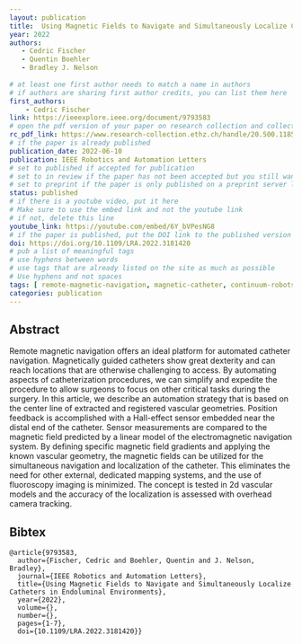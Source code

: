 ```yaml
---
layout: publication
title:  Using Magnetic Fields to Navigate and Simultaneously Localize Catheters in Endoluminal Environments
year: 2022
authors: 
   - Cedric Fischer
   - Quentin Boehler
   - Bradley J. Nelson
   
# at least one first author needs to match a name in authors
# if authors are sharing first author credits, you can list them here
first_authors: 
    - Cedric Fischer
link: https://ieeexplore.ieee.org/document/9793583
# open the pdf version of your paper on research collection and collect the link there
rc_pdf_link: https://www.research-collection.ethz.ch/handle/20.500.11850/551965
# if the paper is already published
publication_date: 2022-06-10
publication: IEEE Robotics and Automation Letters
# set to published if accepted for publication
# set to in review if the paper has not been accepted but you still want a web presence for it
# set to preprint if the paper is only published on a preprint server like arxiv
status: published
# if there is a youtube video, put it here
# Make sure to use the embed link and not the youtube link
# if not, delete this line
youtube_link: https://youtube.com/embed/6Y_bVPesNG8
# if the paper is published, put the DOI link to the published version
doi: https://doi.org/10.1109/LRA.2022.3181420
# pub a list of meaningful tags
# use hyphens between words
# use tags that are already listed on the site as much as possible
# Use hyphens and not spaces
tags: [ remote-magnetic-navigation, magnetic-catheter, continuum-robots, localization]
categories: publication
---
```


<!--
# The following are only suggestions of content that you can include on your publication.  
# Feel free to format this part as you prefer.)
-->

## Abstract ##
Remote magnetic navigation offers an ideal platform for automated catheter navigation. Magnetically guided catheters show great dexterity and can reach locations that are otherwise challenging to access. By automating aspects of catheterization procedures, we can simplify and expedite the procedure to allow surgeons to focus on other critical tasks during the surgery. In this article, we describe an automation strategy that is based on the center line of extracted and registered vascular geometries. Position feedback is accomplished with a Hall-effect sensor embedded near the distal end of the catheter. Sensor measurements are compared to the magnetic field predicted by a linear model of the electromagnetic navigation system. By defining specific magnetic field gradients and applying the known vascular geometry, the magnetic fields can be utilized for the simultaneous navigation and localization of the catheter. This eliminates the need for other external, dedicated mapping systems, and the use of fluoroscopy imaging is minimized. The concept is tested in 2d vascular models and the accuracy of the localization is assessed with overhead camera tracking.

## Bibtex ##
~~~
@article{9793583,
  author={Fischer, Cedric and Boehler, Quentin and J. Nelson, Bradley},
  journal={IEEE Robotics and Automation Letters}, 
  title={Using Magnetic Fields to Navigate and Simultaneously Localize Catheters in Endoluminal Environments}, 
  year={2022},
  volume={},
  number={},
  pages={1-7},
  doi={10.1109/LRA.2022.3181420}}
~~~
